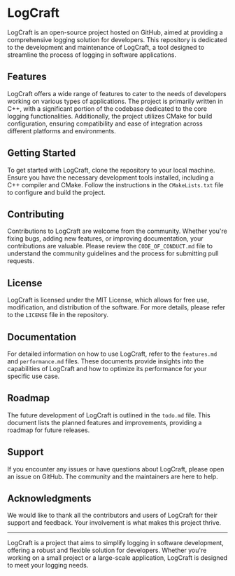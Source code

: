 # LogCraft

LogCraft is an open-source project hosted on GitHub, aimed at providing a comprehensive logging solution for developers. This repository is dedicated to the development and maintenance of LogCraft, a tool designed to streamline the process of logging in software applications.

## Features

LogCraft offers a wide range of features to cater to the needs of developers working on various types of applications. The project is primarily written in C++, with a significant portion of the codebase dedicated to the core logging functionalities. Additionally, the project utilizes CMake for build configuration, ensuring compatibility and ease of integration across different platforms and environments.

## Getting Started

To get started with LogCraft, clone the repository to your local machine. Ensure you have the necessary development tools installed, including a C++ compiler and CMake. Follow the instructions in the `CMakeLists.txt` file to configure and build the project.

## Contributing

Contributions to LogCraft are welcome from the community. Whether you're fixing bugs, adding new features, or improving documentation, your contributions are valuable. Please review the `CODE_OF_CONDUCT.md` file to understand the community guidelines and the process for submitting pull requests.

## License

LogCraft is licensed under the MIT License, which allows for free use, modification, and distribution of the software. For more details, please refer to the `LICENSE` file in the repository.

## Documentation

For detailed information on how to use LogCraft, refer to the `features.md` and `performance.md` files. These documents provide insights into the capabilities of LogCraft and how to optimize its performance for your specific use case.

## Roadmap

The future development of LogCraft is outlined in the `todo.md` file. This document lists the planned features and improvements, providing a roadmap for future releases.

## Support

If you encounter any issues or have questions about LogCraft, please open an issue on GitHub. The community and the maintainers are here to help.

## Acknowledgments

We would like to thank all the contributors and users of LogCraft for their support and feedback. Your involvement is what makes this project thrive.

---

LogCraft is a project that aims to simplify logging in software development, offering a robust and flexible solution for developers. Whether you're working on a small project or a large-scale application, LogCraft is designed to meet your logging needs.
